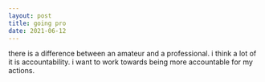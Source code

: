 ```yaml
---
layout: post
title: going pro
date: 2021-06-12
---
```


there is a difference between an amateur and a professional. i think a lot of it is accountability. i want to work towards being more accountable for my actions.